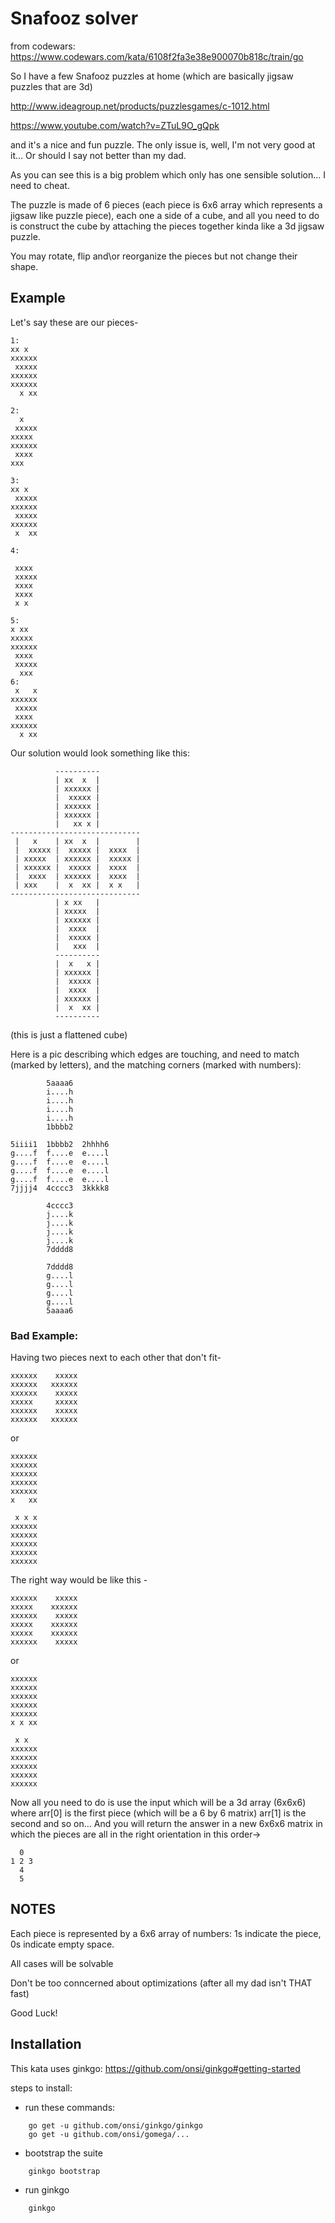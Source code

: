 # Snafooz solver

from codewars: https://www.codewars.com/kata/6108f2fa3e38e900070b818c/train/go

So I have a few Snafooz puzzles at home (which are basically jigsaw puzzles that are 3d)

http://www.ideagroup.net/products/puzzlesgames/c-1012.html

https://www.youtube.com/watch?v=ZTuL9O_gQpk

and it's a nice and fun puzzle. The only issue is, well, I'm not very good at it... Or should I say not better than my dad.

As you can see this is a big problem which only has one sensible solution... I need to cheat.

The puzzle is made of 6 pieces (each piece is 6x6 array which represents a jigsaw like puzzle piece), each one a side of a cube, and all you need to do is construct the cube by attaching the pieces together kinda like a 3d jigsaw puzzle.

You may rotate, flip and\or reorganize the pieces but not change their shape.

## Example

Let's say these are our pieces-

````
1:
xx x
xxxxxx
 xxxxx
xxxxxx
xxxxxx
  x xx

2:
  x
 xxxxx
xxxxx
xxxxxx
 xxxx
xxx

3:
xx x
 xxxxx
xxxxxx
 xxxxx
xxxxxx
 x  xx
 
4:

 xxxx
 xxxxx
 xxxx
 xxxx
 x x
 
5:
x xx
xxxxx
xxxxxx
 xxxx
 xxxxx
  xxx
6:
 x   x
xxxxxx
 xxxxx
 xxxx
xxxxxx
  x xx
````

Our solution would look something like this:

````
          ----------
          | xx  x  | 
          | xxxxxx | 
          |  xxxxx | 
          | xxxxxx | 
          | xxxxxx | 
          |   xx x |
-----------------------------
 |   x    | xx  x  |        |
 |  xxxxx |  xxxxx |  xxxx  |
 | xxxxx  | xxxxxx |  xxxxx |
 | xxxxxx |  xxxxx |  xxxx  |
 |  xxxx  | xxxxxx |  xxxx  |
 | xxx    |  x  xx |  x x   | 
-----------------------------
          | x xx   |
          | xxxxx  |
          | xxxxxx |
          |  xxxx  |
          |  xxxxx |
          |   xxx  |
          ----------
          |  x   x |
          | xxxxxx |
          |  xxxxx |
          |  xxxx  |
          | xxxxxx |
          |  x  xx |
          ----------
````
(this is just a flattened cube)

Here is a pic describing which edges are touching, and need to match (marked by letters), and the matching corners (marked with numbers):

````
		5aaaa6
        i....h
        i....h
        i....h
        i....h
        1bbbb2

5iiii1  1bbbb2  2hhhh6
g....f  f....e  e....l
g....f  f....e  e....l
g....f  f....e  e....l
g....f  f....e  e....l
7jjjj4  4cccc3  3kkkk8

        4cccc3
        j....k
        j....k
        j....k
        j....k
        7dddd8

        7dddd8
        g....l
        g....l
        g....l
        g....l
        5aaaa6
````
### Bad Example:

Having two pieces next to each other that don't fit-

````
xxxxxx    xxxxx
xxxxxx   xxxxxx
xxxxxx    xxxxx
xxxxx     xxxxx
xxxxxx    xxxxx
xxxxxx   xxxxxx
````

or

````
xxxxxx
xxxxxx
xxxxxx
xxxxxx
xxxxxx
x   xx

 x x x
xxxxxx
xxxxxx
xxxxxx
xxxxxx
xxxxxx
````

The right way would be like this -

````
xxxxxx    xxxxx
xxxxx    xxxxxx
xxxxxx    xxxxx
xxxxx    xxxxxx
xxxxx    xxxxxx
xxxxxx    xxxxx
````

or 

````
xxxxxx
xxxxxx
xxxxxx
xxxxxx
xxxxxx
x x xx

 x x
xxxxxx
xxxxxx
xxxxxx
xxxxxx
xxxxxx
````

Now all you need to do is use the input which will be a 3d array (6x6x6) where arr[0] is the first piece (which will be a 6 by 6 matrix) arr[1] is the second and so on… And you will return the answer in a new 6x6x6 matrix in which the pieces are all in the right orientation in this order->

````
  0
1 2 3
  4
  5
````

## NOTES

Each piece is represented by a 6x6 array of numbers: 1s indicate the piece, 0s indicate empty space.

All cases will be solvable

Don't be too conncerned about optimizations (after all my dad isn't THAT fast)

Good Luck!

## Installation

This kata uses ginkgo: https://github.com/onsi/ginkgo#getting-started

steps to install:
 - run these commands:
````
    go get -u github.com/onsi/ginkgo/ginkgo
	go get -u github.com/onsi/gomega/...
````
 - bootstrap the suite
````
	ginkgo bootstrap
````
 - run ginkgo
````
	ginkgo
````